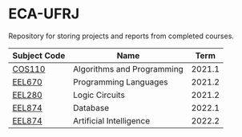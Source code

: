 # ECA-UFRJ
Repository for storing projects and reports from completed courses.


| Subject Code | Name | Term |
| --- | --- | --- |
| [COS110](https://github.com/ReginaldoSantos1333/ECA-UFRJ/tree/main/COS110) | Algorithms and Programming | 2021.1 |
| [EEL670](https://github.com/ReginaldoSantos1333/ECA-UFRJ/tree/main/EEL670)  | Programming Languages | 2021.2 |
| [EEL280](https://github.com/ReginaldoSantos1333/ECA-UFRJ/tree/main/EEL280) | Logic Circuits | 2021.2 |
| [EEL874](https://github.com/ReginaldoSantos1333/ECA-UFRJ/tree/main/EEL871) | Database | 2022.1 |
| [EEL874](https://github.com/ReginaldoSantos1333/ECA-UFRJ/tree/main/EEL874) | Artificial Intelligence | 2022.2 |

